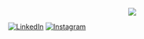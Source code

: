 <p align="center">
  <img src="https://sdk.bitmoji.com/me/sticker/GL5QdXFJQ93~w~kDGun5oCATyVeig0bGqzyNqTVZDdeG0plxrmP3~Q/20079939.png?p=dD1wO3Y9cG9wdWxhcjtsPXB0X1BU.v1&size=thumbnail width="50">
</p>

[![LinkedIn](https://img.shields.io/badge/LinkedIn-000?style=for-the-badge&logo=linkedin&logoColor=30A3DC)](https://www.linkedin.com/in/ingrid-lopes-29a251274/)
[![Instagram](https://img.shields.io/badge/Instagram-000?style=for-the-badge&logo=instagram&logoColor=E94D5F)](https://www.instagram.com/ingr.lopes/)

<!---
ingrlopes/ingrlopes is a ✨ special ✨ repository because its `README.md` (this file) appears on your GitHub profile.
You can click the Preview link to take a look at your changes.
--->
